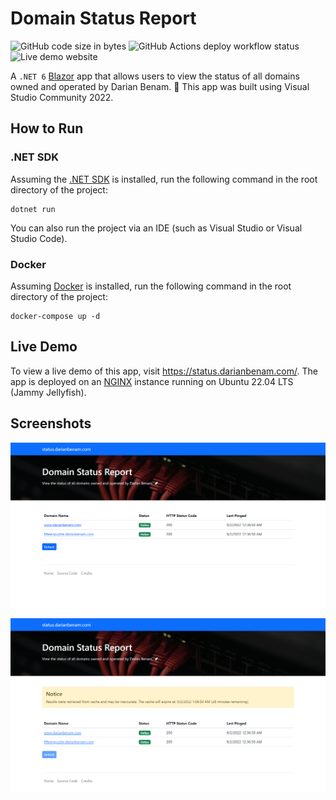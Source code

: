 ﻿# Domain Status Report

![GitHub code size in bytes](https://img.shields.io/github/languages/code-size/DarianBenam/Domain-Status-Report)
![GitHub Actions deploy workflow status](https://img.shields.io/github/actions/workflow/status/DarianBenam/Domain-Status-Report/.github%2Fworkflows%2Fdeploy.yaml?label=deploy%20workflow)
![Live demo website](https://img.shields.io/website?down_color=red&down_message=offline&label=live%20demo%20website&up_message=online&url=https%3A%2F%2Fstatus.darianbenam.com%2F)

A `.NET 6` [Blazor](https://dotnet.microsoft.com/en-us/apps/aspnet/web-apps/blazor) app that allows users to view the status of all domains owned and operated by Darian Benam. 🚀 This app was built using Visual Studio Community 2022.

## How to Run

### .NET SDK

Assuming the [.NET SDK](https://dotnet.microsoft.com/en-us/download/visual-studio-sdks) is installed, run the following command in the root directory of the project:

```console
dotnet run
```

You can also run the project via an IDE (such as Visual Studio or Visual Studio Code).

### Docker

Assuming [Docker](https://www.docker.com) is installed, run the following command in the root directory of the project:

```console
docker-compose up -d
```

## Live Demo

To view a live demo of this app, visit https://status.darianbenam.com/. The app is deployed on an [NGINX](https://www.nginx.com/) instance running on Ubuntu 22.04 LTS (Jammy Jellyfish).

## Screenshots

![Homepage showing non-cached results](Screenshots/homepage.png "Homepage showing non-cached results")
![Homepage showing cached results](Screenshots/homepage-cache.png "Homepage showing cached results")
